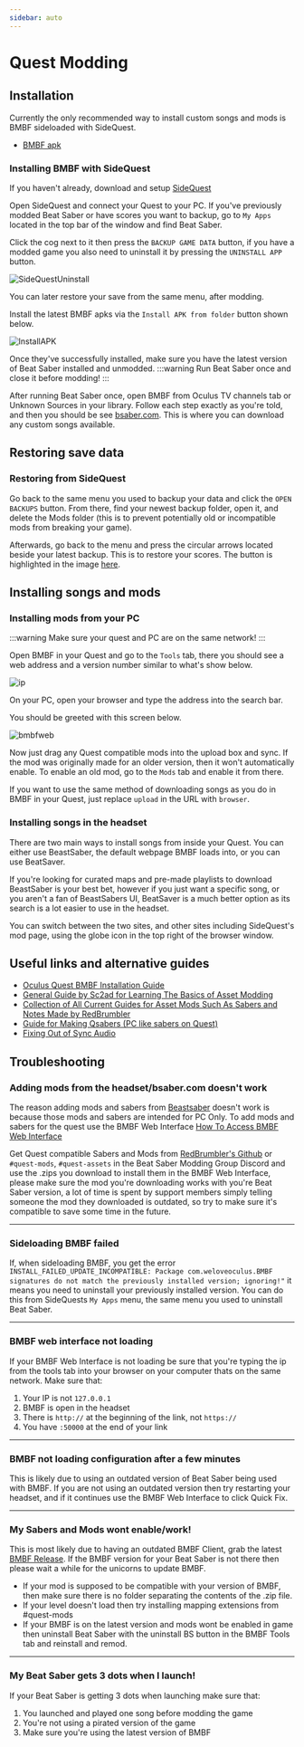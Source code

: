 ```yaml
---
sidebar: auto
---
```

# Quest Modding

## Installation 

Currently the only recommended way to install custom songs and mods is BMBF sideloaded with SideQuest.
* [BMBF apk](https://bmbf.dev/stable)

### Installing BMBF with SideQuest

If you haven't already, download and setup [SideQuest](https://sidequestvr.com/#/setup-howto)

Open SideQuest and connect your Quest to your PC. If you've previously modded Beat Saber or have scores you want to backup, go to `My Apps` located in the top bar of the window and find Beat Saber.

Click the cog next to it then press the `BACKUP GAME DATA` button, if you have a modded game you also need to uninstall it by pressing the `UNINSTALL APP` button.

![SideQuestUninstall](./images/beginners-guide/squninstall.png)

You can later restore your save from the same menu, after modding.

Install the latest BMBF apks via the `Install APK from folder` button shown below.

![InstallAPK](./images/beginners-guide/apkfromfolder.png)

Once they've successfully installed, make sure you have the latest version of Beat Saber installed and unmodded. 
:::warning
Run Beat Saber once and close it before modding!
:::

After running Beat Saber once, open BMBF from Oculus TV channels tab or Unknown Sources in your library. Follow each step exactly as you're told, and then you should be see [bsaber.com](https://www.bsaber.com). This is where you can download any custom songs available.

## Restoring save data

### Restoring from SideQuest

Go back to the same menu you used to backup your data and click the `OPEN BACKUPS` button.
From there, find your newest backup folder, open it, and delete the Mods folder (this is to prevent potentially old or incompatible mods from breaking your game).

Afterwards, go back to the menu and press the circular arrows located beside your latest backup. This is to restore your scores.
The button is highlighted in the image [here](#installing-bmbf-with-sidequest).

## Installing songs and mods

### Installing mods from your PC

:::warning
Make sure your quest and PC are on the same network!
:::

Open BMBF in your Quest and go to the `Tools` tab, there you should see a web address and a version number similar to what's show below.

![ip](./images/beginners-guide/ip.png)

On your PC, open your browser and type the address into the search bar.

You should be greeted with this screen below.

![bmbfweb](./images/beginners-guide/bmbfweb.png)

Now just drag any Quest compatible mods into the upload box and sync. If the mod was originally made for an older version, then it won't automatically enable. To enable an old mod, go to the `Mods` tab and enable it from there.

If you want to use the same method of downloading songs as you do in BMBF in your Quest, just replace `upload` in the URL with `browser`.

### Installing songs in the headset

There are two main ways to install songs from inside your Quest. You can either use BeastSaber, the default webpage BMBF loads into, or you can use BeatSaver.

If you're looking for curated maps and pre-made playlists to download BeastSaber is your best bet, however if you just want a specific song, or you aren't a fan of BeastSabers UI, BeatSaver is a much better option as its search is a lot easier to use in the headset.

You can switch between the two sites, and other sites including SideQuest's mod page, using the globe icon in the top right of the browser window.

## Useful links and alternative guides

* [Oculus Quest BMBF Installation Guide](https://bsaber.com/oculus-quest-custom-songs/)
* [General Guide by Sc2ad for Learning The Basics of Asset Modding](https://github.com/sc2ad/beat-saber-community-wiki/blob/master/asset-modding-guide.md)
* [Collection of All Current Guides for Asset Mods Such As Sabers and Notes Made by RedBrumbler](https://github.com/RedBrumbler/BMBFCustomSabers/wiki/RedBrumblers-Asset-Mod-Guide-Wiki)
* [Guide for Making Qsabers (PC like sabers on Quest)](https://github.com/RedBrumbler/BMBFCustomSabers/wiki/Creating-Qsabers)
* [Fixing Out of Sync Audio](https://bsaber.com/quest-out-of-sync/)


## Troubleshooting
### Adding mods from the headset/bsaber.com doesn't work
The reason adding mods and sabers from [Beastsaber](https://bsaber.com/) doesn't work is because those mods and sabers are intended for PC Only. To add mods and sabers for the quest use the BMBF Web Interface [How To Access BMBF Web Interface](https://bsmg.wiki/quest-modding.html#installing-mods-from-your-pc) 

Get Quest compatible Sabers and Mods from [RedBrumbler's Github](https://github.com/RedBrumbler/BMBFCustomSabers) or `#quest-mods`, `#quest-assets` in the Beat Saber Modding Group Discord and use the .zips you download to install them in the BMBF Web Interface, please make sure the mod you're downloading works with you're Beat Saber version, a lot of time is spent by support members simply telling someone the mod they downloaded is outdated, so try to make sure it's compatible to save some time in the future.
___
### Sideloading BMBF failed

If, when sideloading BMBF, you get the error `INSTALL_FAILED_UPDATE_INCOMPATIBLE: Package com.weloveoculus.BMBF signatures do not match the previously installed version; ignoring!"` it means you need to uninstall your previously installed version. You can do this from SideQuests `My Apps` menu, the same menu you used to uninstall Beat Saber.

___
### BMBF web interface not loading
If your BMBF Web Interface is not loading be sure that you're typing the ip from the tools tab into your browser on your computer thats on the same network.
Make sure that:
1) Your IP is not `127.0.0.1`
2) BMBF is open in the headset
3) There is `http://` at the beginning of the link, not `https://`
4) You have `:50000` at the end of your link
___
### BMBF not loading configuration after a few minutes
This is likely due to using an outdated version of Beat Saber being used with BMBF.
If you are not using an outdated version then try restarting your headset, and if it continues use the BMBF Web Interface to click Quick Fix. 
___
### My Sabers and Mods wont enable/work!
This is most likely due to having an outdated BMBF Client, grab the latest [BMBF Release](https://bmbf.dev/stable). If the BMBF version for your Beat Saber is not there then please wait a while for the unicorns to update BMBF.  
* If your mod is supposed to be compatible with your version of BMBF, then make sure there is no folder separating the contents of the .zip file. 
* If your level doesn't load then try installing mapping extensions from #quest-mods
* If your BMBF is on the latest version and mods wont be enabled in game then uninstall Beat Saber with the uninstall BS button in the BMBF Tools tab and reinstall and remod.
___
### My Beat Saber gets 3 dots when I launch!
If your Beat Saber is getting 3 dots when launching make sure that:
1) You launched and played one song before modding the game
2) You're not using a pirated version of the game
3) Make sure you're using the latest version of BMBF
